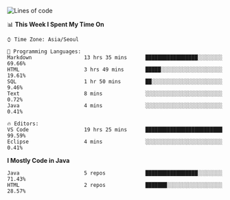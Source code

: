 <!--START_SECTION:waka-->
![Lines of code](https://img.shields.io/badge/From%20Hello%20World%20I%27ve%20Written-248862%20lines%20of%20code-blue)

📊 **This Week I Spent My Time On** 

```text
⌚︎ Time Zone: Asia/Seoul

💬 Programming Languages: 
Markdown                 13 hrs 35 mins      █████████████████░░░░░░░░   69.66% 
HTML                     3 hrs 49 mins       █████░░░░░░░░░░░░░░░░░░░░   19.61% 
SQL                      1 hr 50 mins        ██░░░░░░░░░░░░░░░░░░░░░░░   9.46% 
Text                     8 mins              ░░░░░░░░░░░░░░░░░░░░░░░░░   0.72% 
Java                     4 mins              ░░░░░░░░░░░░░░░░░░░░░░░░░   0.41%

🔥 Editors: 
VS Code                  19 hrs 25 mins      █████████████████████████   99.59% 
Eclipse                  4 mins              ░░░░░░░░░░░░░░░░░░░░░░░░░   0.41%

```

**I Mostly Code in Java** 

```text
Java                     5 repos             █████████████████░░░░░░░░   71.43% 
HTML                     2 repos             ███████░░░░░░░░░░░░░░░░░░   28.57%

```



<!--END_SECTION:waka-->
<!--
**cgkim449/cgkim449** is a ✨ _special_ ✨ repository because its `README.md` (this file) appears on your GitHub profile.

Here are some ideas to get you started:

- 🔭 I’m currently working on ...
- 🌱 I’m currently learning ...
- 👯 I’m looking to collaborate on ...
- 🤔 I’m looking for help with ...
- 💬 Ask me about ...
- 📫 How to reach me: ...
- 😄 Pronouns: ...
- ⚡ Fun fact: ...
-->
